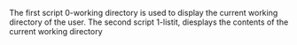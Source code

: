 The first script 0-working directory is used to display the current working directory of the user.
The second script 1-listit, diesplays the contents of the current working directory
